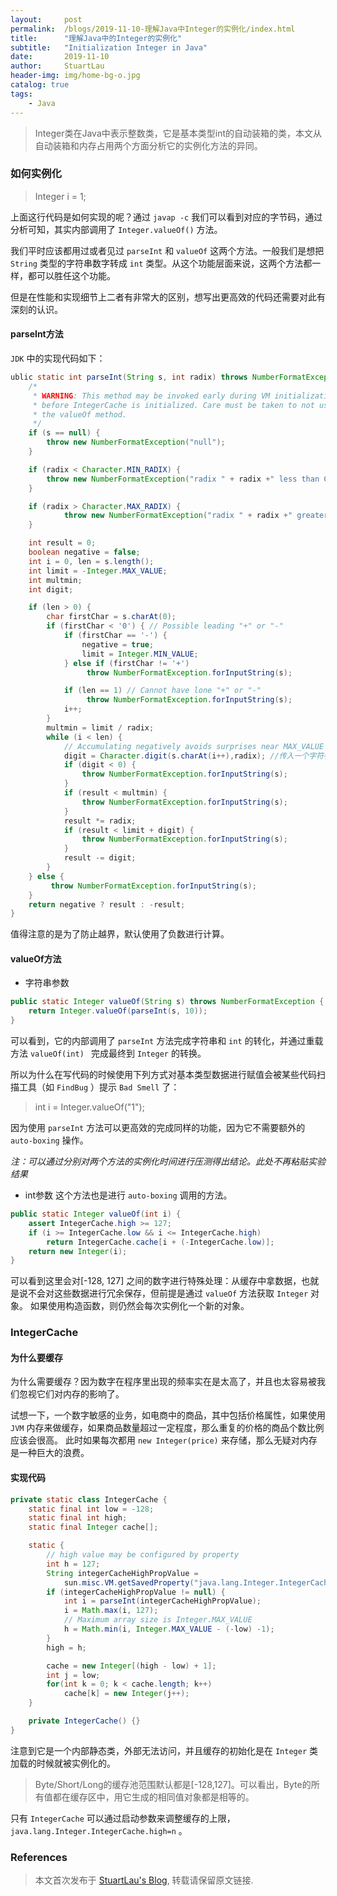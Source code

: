 ```yaml
---
layout:     post
permalink:  /blogs/2019-11-10-理解Java中Integer的实例化/index.html
title:      "理解Java中的Integer的实例化"
subtitle:   "Initialization Integer in Java"
date:       2019-11-10
author:     StuartLau
header-img: img/home-bg-o.jpg
catalog: true
tags:
    - Java
---
```

> Integer类在Java中表示整数类，它是基本类型int的自动装箱的类，本文从自动装箱和内存占用两个方面分析它的实例化方法的异同。

### 如何实例化
> Integer i = 1;

上面这行代码是如何实现的呢？通过 `javap -c` 我们可以看到对应的字节码，通过分析可知，其实内部调用了 `Integer.valueOf()` 方法。

我们平时应该都用过或者见过 `parseInt` 和 `valueOf` 这两个方法。一般我们是想把 `String` 
类型的字符串数字转成 `int` 类型。从这个功能层面来说，这两个方法都一样，都可以胜任这个功能。

但是在性能和实现细节上二者有非常大的区别，想写出更高效的代码还需要对此有深刻的认识。
#### parseInt方法
`JDK` 中的实现代码如下：
```java
ublic static int parseInt(String s, int radix) throws NumberFormatException{
    /*
     * WARNING: This method may be invoked early during VM initialization
     * before IntegerCache is initialized. Care must be taken to not use
     * the valueOf method.
     */
    if (s == null) {
        throw new NumberFormatException("null");
    }

    if (radix < Character.MIN_RADIX) {
        throw new NumberFormatException("radix " + radix +" less than Character.MIN_RADIX");
    }

    if (radix > Character.MAX_RADIX) {
            throw new NumberFormatException("radix " + radix +" greater than Character.MAX_RADIX");
    }

    int result = 0;
    boolean negative = false;
    int i = 0, len = s.length();
    int limit = -Integer.MAX_VALUE;
    int multmin;
    int digit;

    if (len > 0) {
        char firstChar = s.charAt(0);
        if (firstChar < '0') { // Possible leading "+" or "-"
            if (firstChar == '-') {
                negative = true;
                limit = Integer.MIN_VALUE;
            } else if (firstChar != '+')
                 throw NumberFormatException.forInputString(s);

            if (len == 1) // Cannot have lone "+" or "-"
                 throw NumberFormatException.forInputString(s);
            i++;
        }
        multmin = limit / radix;
        while (i < len) {
            // Accumulating negatively avoids surprises near MAX_VALUE
            digit = Character.digit(s.charAt(i++),radix); //传入一个字符参数和基数，返回一个int值
            if (digit < 0) {
                throw NumberFormatException.forInputString(s);
            }
            if (result < multmin) {
                throw NumberFormatException.forInputString(s);
            }
            result *= radix;
            if (result < limit + digit) {
                throw NumberFormatException.forInputString(s);
            }
            result -= digit;
        }
    } else {
         throw NumberFormatException.forInputString(s);
    }
    return negative ? result : -result;
}
```
值得注意的是为了防止越界，默认使用了负数进行计算。

#### valueOf方法
- 字符串参数
```java
public static Integer valueOf(String s) throws NumberFormatException {
    return Integer.valueOf(parseInt(s, 10));
} 
```
可以看到，它的内部调用了 `parseInt` 方法完成字符串和 `int` 的转化，并通过重载方法 `valueOf(int) ` 完成最终到 `Integer` 的转换。

所以为什么在写代码的时候使用下列方式对基本类型数据进行赋值会被某些代码扫描工具（如 `FindBug` ）提示 `Bad Smell` 了：
> int i = Integer.valueOf("1");

因为使用 `parseInt` 方法可以更高效的完成同样的功能，因为它不需要额外的 `auto-boxing` 操作。

*注：可以通过分别对两个方法的实例化时间进行压测得出结论。此处不再粘贴实验结果*
- int参数
这个方法也是进行 `auto-boxing` 调用的方法。
```java
public static Integer valueOf(int i) {
    assert IntegerCache.high >= 127;
    if (i >= IntegerCache.low && i <= IntegerCache.high)
        return IntegerCache.cache[i + (-IntegerCache.low)];
    return new Integer(i);
}
```
可以看到这里会对[-128, 127] 之间的数字进行特殊处理：从缓存中拿数据，也就是说不会对这些数据进行冗余保存，但前提是通过 `valueOf` 方法获取 `Integer` 对象。
如果使用构造函数，则仍然会每次实例化一个新的对象。
### IntegerCache
#### 为什么要缓存
为什么需要缓存？因为数字在程序里出现的频率实在是太高了，并且也太容易被我们忽视它们对内存的影响了。

试想一下，一个数字敏感的业务，如电商中的商品，其中包括价格属性，如果使用 `JVM` 内存来做缓存，如果商品数量超过一定程度，那么重复的价格的商品个数比例应该会很高。
此时如果每次都用 `new Integer(price)` 来存储，那么无疑对内存是一种巨大的浪费。 

#### 实现代码
```java
private static class IntegerCache {
    static final int low = -128;
    static final int high;
    static final Integer cache[];

    static {
        // high value may be configured by property
        int h = 127;
        String integerCacheHighPropValue =
            sun.misc.VM.getSavedProperty("java.lang.Integer.IntegerCache.high");
        if (integerCacheHighPropValue != null) {
            int i = parseInt(integerCacheHighPropValue);
            i = Math.max(i, 127);
            // Maximum array size is Integer.MAX_VALUE
            h = Math.min(i, Integer.MAX_VALUE - (-low) -1);
        }
        high = h;

        cache = new Integer[(high - low) + 1];
        int j = low;
        for(int k = 0; k < cache.length; k++)
            cache[k] = new Integer(j++);
    }

    private IntegerCache() {}
}
```
注意到它是一个内部静态类，外部无法访问，并且缓存的初始化是在 `Integer` 类加载的时候就被实例化的。

> Byte/Short/Long的缓存池范围默认都是[-128,127]。可以看出，Byte的所有值都在缓存区中，用它生成的相同值对象都是相等的。

只有 `IntegerCache` 可以通过启动参数来调整缓存的上限，`java.lang.Integer.IntegerCache.high=n` 。

### References



> 本文首次发布于 [StuartLau's Blog](https://stuartlau.github.io), 
转载请保留原文链接.

